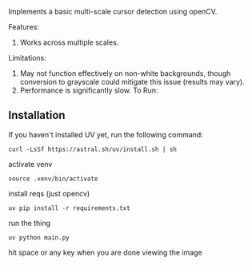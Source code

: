 Implements a basic multi-scale cursor detection using openCV.

Features:

1. Works across multiple scales.

Limitations:

1. May not function effectively on non-white backgrounds, though conversion to grayscale could mitigate this issue (results may vary).
2. Performance is significantly slow.
   To Run:

## Installation

If you haven't installed UV yet, run the following command:

`curl -LsSf https://astral.sh/uv/install.sh | sh`

activate venv

`source .venv/bin/activate`

install reqs (just opencv)

`uv pip install -r requirements.txt`

run the thing

`uv python main.py`

hit space or any key when you are done viewing the image
